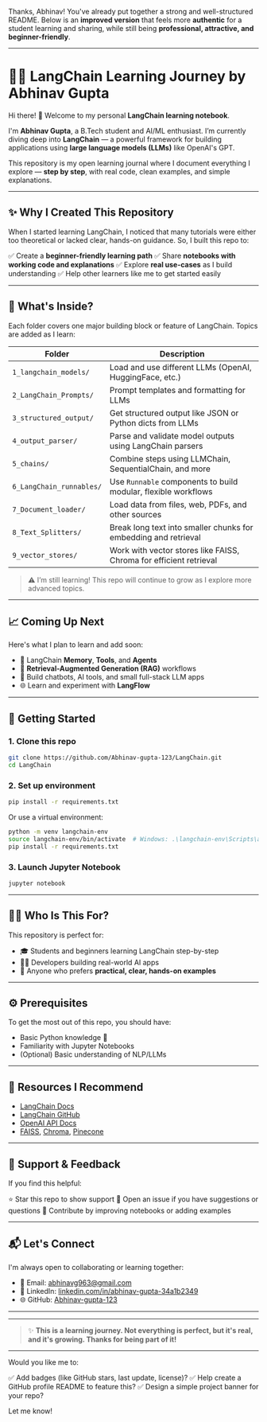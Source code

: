 Thanks, Abhinav! You've already put together a strong and well-structured README. Below is an **improved version** that feels more **authentic** for a student learning and sharing, while still being **professional, attractive, and beginner-friendly**.

---

# 🦜🔗 LangChain Learning Journey by Abhinav Gupta

Hi there! 👋
Welcome to my personal **LangChain learning notebook**.

I'm **Abhinav Gupta**, a B.Tech student and AI/ML enthusiast. I’m currently diving deep into **LangChain** — a powerful framework for building applications using **large language models (LLMs)** like OpenAI's GPT.

This repository is my open learning journal where I document everything I explore — **step by step**, with real code, clean examples, and simple explanations.

---

## ✨ Why I Created This Repository

When I started learning LangChain, I noticed that many tutorials were either too theoretical or lacked clear, hands-on guidance. So, I built this repo to:

✅ Create a **beginner-friendly learning path**
✅ Share **notebooks with working code and explanations**
✅ Explore **real use-cases** as I build understanding
✅ Help other learners like me to get started easily

---

## 📁 What's Inside?

Each folder covers one major building block or feature of LangChain. Topics are added as I learn:

| Folder                   | Description                                                        |
| ------------------------ | ------------------------------------------------------------------ |
| `1_langchain_models/`    | Load and use different LLMs (OpenAI, HuggingFace, etc.)            |
| `2_LangChain_Prompts/`   | Prompt templates and formatting for LLMs                           |
| `3_structured_output/`   | Get structured output like JSON or Python dicts from LLMs          |
| `4_output_parser/`       | Parse and validate model outputs using LangChain parsers           |
| `5_chains/`              | Combine steps using LLMChain, SequentialChain, and more            |
| `6_LangChain_runnables/` | Use `Runnable` components to build modular, flexible workflows     |
| `7_Document_loader/`     | Load data from files, web, PDFs, and other sources                 |
| `8_Text_Splitters/`      | Break long text into smaller chunks for embedding and retrieval    |
| `9_vector_stores/`       | Work with vector stores like FAISS, Chroma for efficient retrieval |

> ⚠️ I’m still learning! This repo will continue to grow as I explore more advanced topics.

---

## 📈 Coming Up Next

Here's what I plan to learn and add soon:

* 🔗 LangChain **Memory**, **Tools**, and **Agents**
* 📄 **Retrieval-Augmented Generation (RAG)** workflows
* 🧠 Build chatbots, AI tools, and small full-stack LLM apps
* 🌐 Learn and experiment with **LangFlow**

---

## 🚀 Getting Started

### 1. Clone this repo

```bash
git clone https://github.com/Abhinav-gupta-123/LangChain.git
cd LangChain
```

### 2. Set up environment

```bash
pip install -r requirements.txt
```

Or use a virtual environment:

```bash
python -m venv langchain-env
source langchain-env/bin/activate  # Windows: .\langchain-env\Scripts\activate
pip install -r requirements.txt
```

### 3. Launch Jupyter Notebook

```bash
jupyter notebook
```

---

## 🧑‍🎓 Who Is This For?

This repository is perfect for:

* 🎓 Students and beginners learning LangChain step-by-step
* 👩‍💻 Developers building real-world AI apps
* 🧠 Anyone who prefers **practical, clear, hands-on examples**

---

## ⚙️ Prerequisites

To get the most out of this repo, you should have:

* Basic Python knowledge 🐍
* Familiarity with Jupyter Notebooks
* (Optional) Basic understanding of NLP/LLMs

---

## 📌 Resources I Recommend

* [LangChain Docs](https://docs.langchain.com/)
* [LangChain GitHub](https://github.com/langchain-ai/langchain)
* [OpenAI API Docs](https://platform.openai.com/docs)
* [FAISS](https://github.com/facebookresearch/faiss), [Chroma](https://www.trychroma.com/), [Pinecone](https://www.pinecone.io/)

---

## 🙌 Support & Feedback

If you find this helpful:

⭐ Star this repo to show support
📝 Open an issue if you have suggestions or questions
🤝 Contribute by improving notebooks or adding examples

---

## 📬 Let's Connect

I'm always open to collaborating or learning together:

* 📧 Email: [abhinavg963@gmail.com](mailto:abhinavg963@gmail.com)
* 💼 LinkedIn: [linkedin.com/in/abhinav-gupta-34a1b2349](https://www.linkedin.com/in/abhinav-gupta-34a1b2349)
* 🌐 GitHub: [Abhinav-gupta-123](https://github.com/Abhinav-gupta-123)

---


---

> ✨ **This is a learning journey. Not everything is perfect, but it's real, and it's growing. Thanks for being part of it!**

---

Would you like me to:

✅ Add badges (like GitHub stars, last update, license)?
✅ Help create a GitHub profile README to feature this?
✅ Design a simple project banner for your repo?

Let me know!
